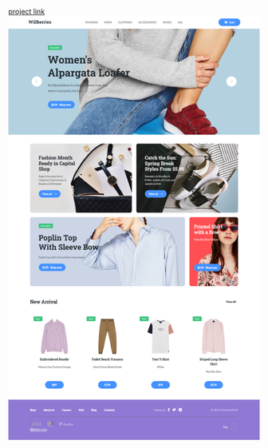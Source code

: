 [project link](https://diazdressk.github.io/willberries/)
![Image alt](https://github.com/diazdressk/willberries/blob/master/img/screenshot.png)
<!-- gh-pages -->
